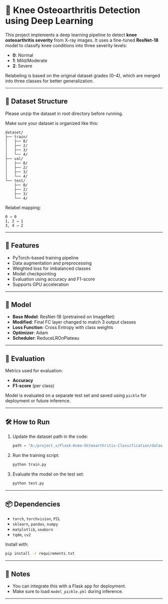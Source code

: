 # 🦵 Knee Osteoarthritis Detection using Deep Learning

This project implements a deep learning pipeline to detect **knee osteoarthritis severity** from X-ray images. It uses a fine-tuned **ResNet-18** model to classify knee conditions into three severity levels:  
- **0**: Normal  
- **1**: Mild/Moderate  
- **2**: Severe  

Relabeling is based on the original dataset grades (0–4), which are merged into three classes for better generalization.

---

## 📁 Dataset Structure

Please unzip the dataset in root directory before running.

Make sure your dataset is organized like this:

```
dataset/
├── train/
│   ├── 0/
│   ├── 2/
│   ├── 3/
│   └── 4/
├── val/
│   ├── 0/
│   ├── 2/
│   ├── 3/
│   └── 4/
└── test/
    ├── 0/
    ├── 2/
    ├── 3/
    └── 4/
```

Relabel mapping:
```
0 → 0  
1, 2 → 1  
3, 4 → 2
```

---

## 🚀 Features

- PyTorch-based training pipeline  
- Data augmentation and preprocessing  
- Weighted loss for imbalanced classes  
- Model checkpointing  
- Evaluation using accuracy and F1-score  
- Supports GPU acceleration  

---

## 🧠 Model

- **Base Model**: ResNet-18 (pretrained on ImageNet)  
- **Modified**: Final FC layer changed to match 3 output classes  
- **Loss Function**: Cross Entropy with class weights  
- **Optimizer**: Adam  
- **Scheduler**: ReduceLROnPlateau  

---

## 🧪 Evaluation

Metrics used for evaluation:
- **Accuracy**
- **F1-score** (per class)

Model is evaluated on a separate test set and saved using `pickle` for deployment or future inference.

---

## 🛠 How to Run

1. Update the dataset path in the code:
   ```python
   path = "A:/project_x/Flask-Knee-Osteoarthritis-Classification/dataset/"
   ```
2. Run the training script:
   ```bash
   python train.py
   ```
3. Evaluate the model on the test set:
   ```bash
   python test.py
   ```

---

## 📦 Dependencies

- `torch`, `torchvision`, `PIL`  
- `sklearn`, `pandas`, `numpy`  
- `matplotlib`, `seaborn`  
- `tqdm`, `cv2`

Install with:

```bash
pip install -r requirements.txt
```

---

## 📌 Notes

- You can integrate this with a Flask app for deployment.  
- Make sure to load `model_pickle.pkl` during inference.

---

